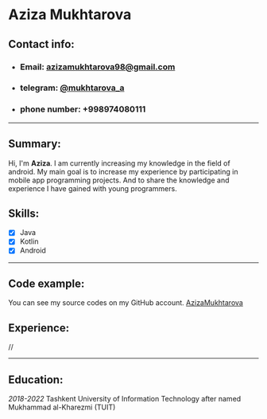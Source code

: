 # Aziza Mukhtarova

## Contact info:
- ### Email: [azizamukhtarova98@gmail.com](mailto:azizamukhtarova98@gmail.com)
- ### telegram: [@mukhtarova_a](https://t.me/mukhtarova_a)
- ### phone number: +998974080111

---

## Summary: 
Hi, I'm **Aziza**. I am currently increasing my knowledge in the field of android. My main goal is to increase my experience by participating in mobile app programming projects. And to share the knowledge and experience I have gained with young programmers.

## Skills:
- [x] Java
- [x] Kotlin
- [x] Android

---

## Code example:
You can see my source codes on my GitHub account. [AzizaMukhtarova](https://github.com/AzizaMukhtarova)

## Experience:
//

---

## Education:
*2018-2022* Tashkent University of Information Technology after named Mukhammad al-Kharezmi (TUIT)

